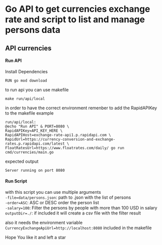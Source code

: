 # Go API to get currencies exchange rate and script to list and manage persons data

## API currencies 

#### Run API 

Install Dependencies

    RUN go mod download

to run api you can use makefile

    make run/api/local

in order to have the correct environment remenber to add the RapidAPIKey to the makefile
example

    run/api/local:
	@echo "Run API" & PORT=8080 \
	RapidAPIKey=API_KEY_HERE \
	RapidAPIHost=exchange-rate-api1.p.rapidapi.com \
	RapidUrl=https://currency-conversion-and-exchange-rates.p.rapidapi.com/latest \
	FloatRatesUrl=https://www.floatrates.com/daily/ go run cmd/currencies/main.go

expected output

    Server running on port 8080

#### Run Script

with this script you can use multiple arguments <br>
`-file=data/persons.json`: path to .json with the list of persons <br>
`-order=ASC`: ASC or DESC order the person list <br>
`-salary=100`: Filter the persons by people with more than 100 USD in salary <br>
`outputDir=./`: if included it will create a csv file with the filter result <br>

also it needs the environment variable `CurrencyExchangeApiUrl=http://localhost:8080` included in the makefile <br>

Hope You like it and left a star
